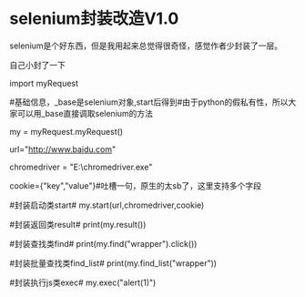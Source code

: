 # selenium封装改造V1.0

selenium是个好东西，但是我用起来总觉得很奇怪，感觉作者少封装了一层。

自己小封了一下

import myRequest

#基础信息，_base是selenium对象,start后得到#由于python的假私有性，所以大家可以用_base直接调取selenium的方法

my = myRequest.myRequest()

url="http://www.baidu.com"

chromedriver = "E:\\chromedriver.exe"

cookie={"key","value"}#吐槽一句，原生的太sb了，这里支持多个字段

#封装启动类start#
my.start(url,chromedriver,cookie)

#封装返回类result#
print(my.result())

#封装查找类find#
print(my.find("wrapper").click())

#封装批量查找类find_list#
print(my.find_list("wrapper"))

#封装执行js类exec#
my.exec("alert(1)")

